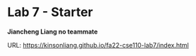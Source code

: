 # Lab 7 - Starter

**Jiancheng Liang no teammate**

URL: https://kinsonliang.github.io/fa22-cse110-lab7/index.html
